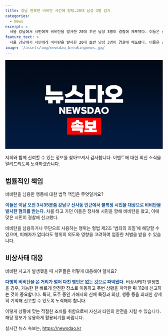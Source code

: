 ```yaml
---
title: 강남 한복판 비비탄 사건에 탕탕…20대 남성 3명 검거
categories:
  - News
excerpt: >
  서울 강남에서 시민에게 비비탄을 발사한 20대 초반 남성 3명이 경찰에 체포됐다. 이들은 신사동 인근에서 차 안에서 불특정 시민을 대상으로 비비탄을 발사한 혐의를 받고, 경찰은 이를 호기심과 장난으로 설명한 것으로 전했다. 다행히 다친 사람은 없었으며, 경찰은 총기를 합법적으로 구매했으나 불법 개조 가능성을 열어두고 수사 중이라고 밝혔다.
feature_text: >
  서울 강남에서 시민에게 비비탄을 발사한 20대 초반 남성 3명이 경찰에 체포됐다. 이들은 신사동 인근에서 차 안에서 불특정 시민을 대상으로 비비탄을 발사한 혐의를 받고, 경찰은 이를 호기심과 장난으로 설명한 것으로 전했다. 다행히 다친 사람은 없었으며, 경찰은 총기를 합법적으로 구매했으나 불법 개조 가능성을 열어두고 수사 중이라고 밝혔다.
image: '/assets/img/newsdao_breakingnews.jpg'
---
```


<p><img src="/assets/img/newsdao_breakingnews.jpg" alt="pcversion 속보" /></p>

<p>저희와 함께 신뢰할 수 있는 정보를 찾아보셔서 감사합니다. 이벤트에 대한 최신 소식을 알려드리도록 노력하겠습니다.</p>

<h2 data-ke-size="size26">법률적인 책임</h2>

<p data-ke-size="size16">비비탄을 남용한 행동에 대한 법적 책임은 무엇일까요?</p>

<p><b><span style="color: #1a5490;">이들은 이날 오전  3시35분쯤 강남구 신사동 인근에서 불특정 시민을 대상으로 비비탄을 발사한 혐의를 받는다.</span></b> 차를 타고 가던 이들은 정차해 시민을 향해 비비탄을 쐈고, 이에 맞은 시민이 경찰에 신고했다.</p>

<p>비비탄을 남용하거나 무단으로 사용하는 행위는 형법 제2조 ‘범죄의 죄질’에 해당할 수 있으며, 피해자가 없더라도 행위의 의도와 영향을 고려하여 엄중한 처벌을 받을 수 있습니다.</p>

<h2 data-ke-size="size26">비상사태 대응</h2>

<p data-ke-size="size16">비비탄 사고가 발생했을 때 시민들은 어떻게 대응해야 할까요?</p>

<p><b><span style="color: #1a5490;">다행히 비비탄을 쏜 거리가 멀어 다친 행인은 없는 것으로 파악됐다.</span></b> 비상사태가 발생했을 경우, 가능한 한 빠르게 안전한 장소로 이동하고 주변 상황을 파악한 뒤 112에 신고하는 것이 중요합니다. 특히, 도주 중인 가해자의 신체 특징과 의상, 행동 등을 최대한 상세히 기억해 신고할 수 있도록 노력해야 합니다.</p>

<p>이렇게 상황에 맞는 적절한 조치를 취함으로써 자신과 타인의 안전을 지킬 수 있습니다. 해당 정보가 유용하게 활용되기를 바랍니다.</p>
실시간 뉴스 속보는, <a href="https://newsdao.kr" rel="dofollow">https://newsdao.kr</a>


